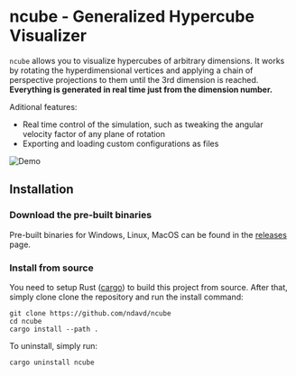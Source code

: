 # ncube - Generalized Hypercube Visualizer

`ncube` allows you to visualize hypercubes of arbitrary dimensions.
It works by rotating the hyperdimensional vertices and applying a chain of perspective projections to them until the 3rd dimension is reached.
**Everything is generated in real time just from the dimension number.**

Aditional features:
- Real time control of the simulation, such as tweaking the angular velocity factor of any plane of rotation
- Exporting and loading custom configurations as files

![Demo](https://raw.githubusercontent.com/ndavd/ncube/main/.github/demo.gif)

## Installation

### Download the pre-built binaries
Pre-built binaries for Windows, Linux, MacOS can be found in the [releases](https://github.com/ndavd/ncube/releases) page.

### Install from source
You need to setup Rust ([cargo](https://doc.rust-lang.org/stable/cargo/)) to build this project from source.
After that, simply clone clone the repository and run the install command:
```
git clone https://github.com/ndavd/ncube
cd ncube
cargo install --path .
```
To uninstall, simply run:
```
cargo uninstall ncube
```
